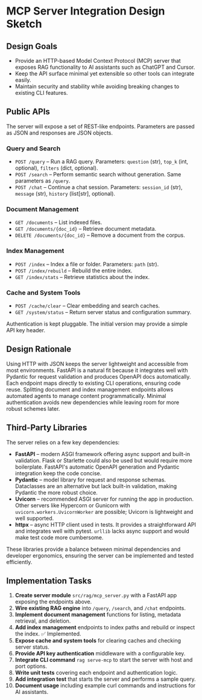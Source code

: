 # MCP Server Integration Design Sketch

## Design Goals
- Provide an HTTP-based Model Context Protocol (MCP) server that exposes RAG functionality to AI assistants such as ChatGPT and Cursor.
- Keep the API surface minimal yet extensible so other tools can integrate easily.
- Maintain security and stability while avoiding breaking changes to existing CLI features.

## Public APIs
The server will expose a set of REST-like endpoints. Parameters are passed as JSON and responses are JSON objects.

### Query and Search
- `POST /query` – Run a RAG query. Parameters: `question` (str), `top_k` (int, optional), `filters` (dict, optional).
- `POST /search` – Perform semantic search without generation. Same parameters as `/query`.
- `POST /chat` – Continue a chat session. Parameters: `session_id` (str), `message` (str), `history` (list[str], optional).

### Document Management
- `GET /documents` – List indexed files.
- `GET /documents/{doc_id}` – Retrieve document metadata.
- `DELETE /documents/{doc_id}` – Remove a document from the corpus.

### Index Management
- `POST /index` – Index a file or folder. Parameters: `path` (str).
- `POST /index/rebuild` – Rebuild the entire index.
- `GET /index/stats` – Retrieve statistics about the index.

### Cache and System Tools
- `POST /cache/clear` – Clear embedding and search caches.
- `GET /system/status` – Return server status and configuration summary.

Authentication is kept pluggable. The initial version may provide a simple API key header.

## Design Rationale
Using HTTP with JSON keeps the server lightweight and accessible from most environments. FastAPI is a natural fit because it integrates well with Pydantic for request validation and produces OpenAPI docs automatically. Each endpoint maps directly to existing CLI operations, ensuring code reuse. Splitting document and index management endpoints allows automated agents to manage content programmatically. Minimal authentication avoids new dependencies while leaving room for more robust schemes later.

## Third-Party Libraries
The server relies on a few key dependencies:

- **FastAPI** – modern ASGI framework offering async support and built-in
  validation. Flask or Starlette could also be used but would require more
  boilerplate. FastAPI's automatic OpenAPI generation and Pydantic integration
  keep the code concise.
- **Pydantic** – model library for request and response schemas. Dataclasses are
  an alternative but lack built-in validation, making Pydantic the more robust
  choice.
- **Uvicorn** – recommended ASGI server for running the app in production. Other
  servers like Hypercorn or Gunicorn with `uvicorn.workers.UvicornWorker` are
  possible; Uvicorn is lightweight and well supported.
- **httpx** – async HTTP client used in tests. It provides a straightforward API
  and integrates well with pytest. `urllib` lacks async support and would make
  test code more cumbersome.

These libraries provide a balance between minimal dependencies and developer
ergonomics, ensuring the server can be implemented and tested efficiently.

## Implementation Tasks
1. **Create server module** `src/rag/mcp_server.py` with a FastAPI app exposing the endpoints above.
2. **Wire existing RAG engine** into `/query`, `/search`, and `/chat` endpoints.
3. **Implement document management** functions for listing, metadata retrieval, and deletion.
4. **Add index management** endpoints to index paths and rebuild or inspect the index. ✅ Implemented.
5. **Expose cache and system tools** for clearing caches and checking server status.
6. **Provide API key authentication** middleware with a configurable key.
7. **Integrate CLI command** `rag serve-mcp` to start the server with host and port options.
8. **Write unit tests** covering each endpoint and authentication logic.
9. **Add integration test** that starts the server and performs a sample query.
10. **Document usage** including example curl commands and instructions for AI assistants.

